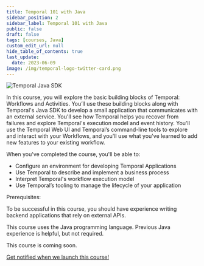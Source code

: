 ```yaml
---
title: Temporal 101 with Java
sidebar_position: 2
sidebar_label: Temporal 101 with Java
public: false
draft: false
tags: [courses, Java]
custom_edit_url: null
hide_table_of_contents: true
last_update:
  date: 2023-06-09
image: /img/temporal-logo-twitter-card.png
---
```


<!-- Generated Jun 12 2023 -->
<!-- DO NOT edit this file directly. -->

![Temporal Java SDK](/img/sdk_banners/banner_java.png)

In this course, you will explore the basic building blocks of Temporal: Workflows and Activities. You’ll use these building blocks along with Temporal's Java SDK to develop a small application that communicates with an external service. You'll see how Temporal helps you recover from failures and explore Temporal's execution model and event history. You'll use the Temporal Web UI and Temporal’s command-line tools to explore and interact with your Workflows, and you'll use what you've learned to add new features to your existing workflow.

When you've completed the course, you'll be able to:

- Configure an environment for developing Temporal Applications
- Use Temporal to describe and implement a business process
- Interpret Temporal's workflow execution model
- Use Temporal’s tooling to manage the lifecycle of your application

Prerequisites:

To be successful in this course, you should have experience writing backend applications that rely on external APIs.

This course uses the Java programming language. Previous Java experience is helpful, but not required.

This course is coming soon.

<a className="button button--primary" href="https://pages.temporal.io/get-updates-education">Get notified when we launch this course!</a>
